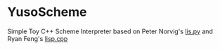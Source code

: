 # YusoScheme

Simple Toy C++ Scheme Interpreter based on Peter Norvig's [lis.py](http://norvig.com/lispy.html) and Ryan Feng's [lisp.cpp](https://gist.github.com/ofan/721464)
